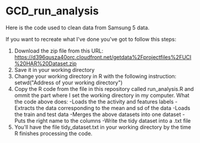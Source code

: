 # GCD_run_analysis
Here is the code used to clean data from Samsung 5 data.

If you want to recreate what I've done you've got to follow this steps:

1) Download the zip file from this URL:
https://d396qusza40orc.cloudfront.net/getdata%2Fprojectfiles%2FUCI%20HAR%20Dataset.zip
2) Save it in your working directory
3) Change your working directory in R with the following instruction:
setwd("Address of your working directory")
4) Copy the R code from the file in this repository called run_analysis.R and ommit the part where I set the working directory in my computer.
  What the code above does:
  -Loads the the activity and features labels
  -Extracts the data corresponding to the mean and sd of the data
  -Loads the train and test data
  -Merges the above datasets into one dataset
  -Puts the right name to the columns
  -Write the tidy dataset into a .txt file
5) You'll have the file tidy_dataset.txt in your working directory by the time R finishes processing the code.


